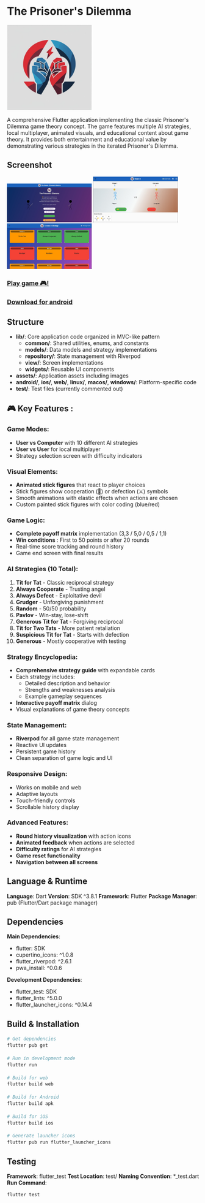 # The Prisoner's Dilemma

<img src="assets/prisoners_dilema.png" alt="The Prisoner's Dilemma" width="222"/>

A comprehensive Flutter application implementing the classic Prisoner's Dilemma game theory concept. The game features multiple AI strategies, local multiplayer, animated visuals, and educational content about game theory. It provides both entertainment and educational value by demonstrating various strategies in the iterated Prisoner's Dilemma.

## Screenshot

<img src="assets/screenshots/main_page.jpg" alt="The Prisoner's Dilemma" width="222"/>
<img src="assets/screenshots/game.jpg" alt="The Prisoner's Dilemma" width="222"/>
<img src="assets/screenshots/strategies.jpg" alt="The Prisoner's Dilemma" width="222"/>

### [Play game 🎮!](awes0m.github.io/the_prisoners_dilema)

### [Download for android](https://github.com/awes0m/tpdgame/tree/main/release)

## Structure

- **lib/**: Core application code organized in MVC-like pattern
  - **common/**: Shared utilities, enums, and constants
  - **models/**: Data models and strategy implementations
  - **repository/**: State management with Riverpod
  - **view/**: Screen implementations
  - **widgets/**: Reusable UI components
- **assets/**: Application assets including images
- **android/**, **ios/**, **web/**, **linux/**, **macos/**, **windows/**: Platform-specific code
- **test/**: Test files (currently commented out)

## 🎮 **Key Features :**

### **Game Modes:**

- **User vs Computer** with 10 different AI strategies
- **User vs User** for local multiplayer
- Strategy selection screen with difficulty indicators

### **Visual Elements:**

- **Animated stick figures** that react to player choices
- Stick figures show cooperation (🤝) or defection (⚔️) symbols
- Smooth animations with elastic effects when actions are chosen
- Custom painted stick figures with color coding (blue/red)

### **Game Logic:**

- **Complete payoff matrix** implementation (3,3 / 5,0 / 0,5 / 1,1)
- **Win conditions** : First to 50 points or after 20 rounds
- Real-time score tracking and round history
- Game end screen with final results

### **AI Strategies (10 Total):**

1. **Tit for Tat** - Classic reciprocal strategy
2. **Always Cooperate** - Trusting angel
3. **Always Defect** - Exploitative devil
4. **Grudger** - Unforgiving punishment
5. **Random** - 50/50 probability
6. **Pavlov** - Win-stay, lose-shift
7. **Generous Tit for Tat** - Forgiving reciprocal
8. **Tit for Two Tats** - More patient retaliation
9. **Suspicious Tit for Tat** - Starts with defection
10. **Generous** - Mostly cooperative with testing

### **Strategy Encyclopedia:**

- **Comprehensive strategy guide** with expandable cards
- Each strategy includes:
  - Detailed description and behavior
  - Strengths and weaknesses analysis
  - Example gameplay sequences
- **Interactive payoff matrix** dialog
- Visual explanations of game theory concepts

### **State Management:**

- **Riverpod** for all game state management
- Reactive UI updates
- Persistent game history
- Clean separation of game logic and UI

### **Responsive Design:**

- Works on mobile and web
- Adaptive layouts
- Touch-friendly controls
- Scrollable history display

### **Advanced Features:**

- **Round history visualization** with action icons
- **Animated feedback** when actions are selected
- **Difficulty ratings** for AI strategies
- **Game reset functionality**
- **Navigation between all screens**

## Language & Runtime

**Language**: Dart
**Version**: SDK ^3.8.1
**Framework**: Flutter
**Package Manager**: pub (Flutter/Dart package manager)

## Dependencies

**Main Dependencies**:

- flutter: SDK
- cupertino_icons: ^1.0.8
- flutter_riverpod: ^2.6.1
- pwa_install: ^0.0.6

**Development Dependencies**:

- flutter_test: SDK
- flutter_lints: ^5.0.0
- flutter_launcher_icons: ^0.14.4

## Build & Installation

```bash
# Get dependencies
flutter pub get

# Run in development mode
flutter run

# Build for web
flutter build web

# Build for Android
flutter build apk

# Build for iOS
flutter build ios

# Generate launcher icons
flutter pub run flutter_launcher_icons
```

## Testing

**Framework**: flutter_test
**Test Location**: test/
**Naming Convention**: *_test.dart
**Run Command**:

```bash
flutter test
```
